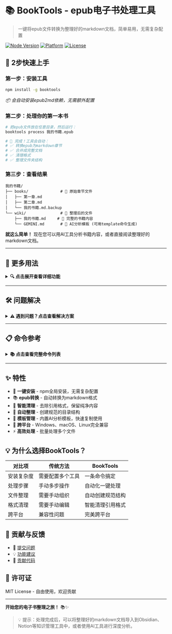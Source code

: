 # 📚 BookTools - epub电子书处理工具

> 一键将epub文件转换为整理好的markdown文档，简单易用，无需复杂配置

[![Node Version](https://img.shields.io/badge/node-14+-green.svg)](https://nodejs.org)
[![Platform](https://img.shields.io/badge/platform-Windows%20%7C%20macOS%20%7C%20Linux-lightgrey.svg)](https://github.com)
[![License](https://img.shields.io/badge/license-MIT-green.svg)](LICENSE)

## 🚀 2步快速上手

### 第一步：安装工具
```bash
npm install -g booktools
```
*📦 会自动安装epub2md依赖，无需额外配置*

### 第二步：处理你的第一本书
```bash
# 把epub文件放在任意目录，然后运行：
booktools process 我的书籍.epub

# 🎉 完成！工具会自动：
# ✅ 转换epub为markdown章节
# ✅ 合并成完整文档
# ✅ 清理格式
# ✅ 整理文件夹结构
```

### 第三步：查看结果
```
我的书籍/
├── books/              # 📁 原始章节文件
│   ├── 第一章.md
│   ├── 第二章.md
│   └── 我的书籍.md.backup
└── wiki/               # 📁 整理后的文件
    ├── 我的书籍.md     # 📄 完整的书籍内容
    └── GEMINI.md       # 📄 AI分析模板 (可用template命令生成)
```

**就这么简单！** 现在您可以用AI工具分析书籍内容，或者直接阅读整理好的markdown文档。

---

## 📖 更多用法

<details>
<summary><b>🔍 点击展开查看详细功能</b></summary>

### 常用命令

```bash
# 查看帮助
booktools --help

# 指定输出目录
booktools process 书籍.epub ./输出文件夹

# 跳过引用清理（保留原始格式）
booktools process 书籍.epub --no-clean-references

# 重新整理已处理的书籍
booktools organize 书籍名称

# 复制模板文件到当前目录
booktools template
```

### 批量处理

```bash
# Windows PowerShell
Get-ChildItem *.epub | ForEach-Object { booktools process $_.Name }

# Linux/macOS
for file in *.epub; do booktools process "$file"; done
```

### 独立工具

```bash
# 合并文件夹中的所有文件
book-merge ./章节目录 合并文件.md

# 清理markdown中的引用格式
book-clean 文件.md

# 整理书籍文件夹
book-organize 书籍名称
```

</details>

---

## 🛠️ 问题解决

<details>
<summary><b>⚠️ 遇到问题？点击查看解决方案</b></summary>

### 安装问题

**问题：`booktools: command not found`**
```bash
# 解决方案：重新安装
npm install -g booktools
# 然后重启终端
```

**问题：`epub2md: command not found`**
```bash
# 解决方案：重新安装booktools（会自动安装epub2md）
npm install -g booktools
```

**问题：权限错误（Linux/macOS）**
```bash
# 解决方案：使用用户级安装
npm install -g booktools --prefix ~/.local
```

**问题：Windows执行策略错误**
```powershell
# 解决方案：以管理员身份运行PowerShell
Set-ExecutionPolicy -ExecutionPolicy RemoteSigned -Scope CurrentUser
```

### 验证安装

运行这些命令检查是否安装成功：
```bash
booktools --version    # 应该显示版本号
epub2md --help         # 应该显示帮助信息
```

### 卸载

```bash
npm uninstall -g booktools
```

</details>

---

## 📋 命令参考

<details>
<summary><b>📚 点击查看完整命令列表</b></summary>

### booktools process
```bash
booktools process <epub文件> [输出目录] [选项]

选项：
  --no-clean-references  跳过引用清理
  --help                显示帮助

示例：
  booktools process 三国演义.epub
  booktools process 红楼梦.epub ./books
  booktools process 水浒传.epub --no-clean-references
```

### booktools organize
```bash
booktools organize <书籍名称> [选项]

选项：
  --dir <目录>  指定书籍文件夹路径
  --help       显示帮助

示例：
  booktools organize 三国演义
  booktools organize 红楼梦 --dir ./books
```

### booktools template
```bash
booktools template [模板名称] [目标目录]

参数：
  模板名称    要复制的模板文件名 (默认: GEMINI.md)
  目标目录    复制到的目标目录 (默认: 当前目录)

选项：
  --help     显示帮助

示例：
  booktools template                    # 复制GEMINI.md到当前目录
  booktools template GEMINI.md         # 指定模板文件名
  booktools template GEMINI.md ./docs  # 复制到指定目录
```

### book-merge
```bash
book-merge <输入目录> <输出文件>

示例：
  book-merge ./chapters book.md
  book-merge . complete.md
```

### book-clean
```bash
book-clean [文件或目录] [选项]

选项：
  --no-backup      不创建备份
  --recursive, -r  递归处理子目录
  --help          显示帮助

示例：
  book-clean book.md
  book-clean . --recursive
  book-clean ./books --no-backup
```

</details>

---

## ✨ 特性

- 🚀 **一键安装** - npm全局安装，无需复杂配置
- 📚 **epub转换** - 自动转换为markdown格式
- 🧹 **智能清理** - 去除引用格式，保留纯净内容
- 📁 **自动整理** - 创建规范的目录结构
- 📝 **模板管理** - 内置AI分析模板，快速复制使用
- 🔧 **跨平台** - Windows、macOS、Linux完全兼容
- ⚡ **高效处理** - 批量处理多个文件

## 💡 为什么选择BookTools？

| 对比项 | 传统方法 | BookTools |
|--------|----------|-----------|
| 安装复杂度 | 需要配置多个工具 | 一条命令搞定 |
| 处理步骤 | 手动多步操作 | 自动化一键处理 |
| 文件整理 | 需要手动组织 | 自动创建规范结构 |
| 格式清理 | 需要手动编辑 | 智能清理引用格式 |
| 跨平台 | 兼容性问题 | 完美跨平台 |

## 🤝 贡献与反馈

- 📝 [提交问题](https://github.com/your-repo/issues)
- 💡 [功能建议](https://github.com/your-repo/discussions)
- 🔧 [贡献代码](https://github.com/your-repo/pulls)

## 📄 许可证

MIT License - 自由使用，欢迎贡献

---

**开始您的电子书整理之旅！** 📚✨

> 💡 提示：处理完成后，可以将整理好的markdown文档导入到Obsidian、Notion等知识管理工具中，或者使用AI工具进行深度分析。
